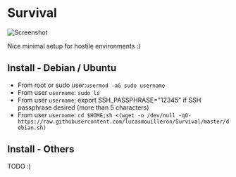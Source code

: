 Survival
========

![Screenshot](http://grabs.lucasmouilleron.com/Screen%20Shot%202018-03-03%20at%2010.24.13.png)

Nice minimal setup for hostile environments :)

Install - Debian / Ubuntu
-------------------------
- From root or sudo user:`usermod -aG sudo username`
- From user `username`: `sudo ls`
- From user `username`: export SSH_PASSPHRASE="12345" if SSH passphrase desired (more than 5 characters)
- From user `username`: `cd $HOME;sh <(wget -o /dev/null -qO- https://raw.githubusercontent.com/lucasmouilleron/Survival/master/debian.sh)`

Install - Others
----------------
TODO :)